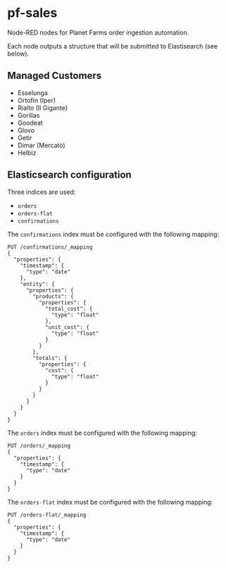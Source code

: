 # pf-sales

Node-RED nodes for Planet Farms order ingestion automation.

Each node outputs a structure that will be submitted to Elastisearch (see below).

## Managed Customers

* Esselunga
* Ortofin (Iper)
* Rialto (Il Gigante)
* Gorillas
* Goodeat
* Glovo
* Getir
* Dimar (Mercatò)
* Helbiz

## Elasticsearch configuration

Three indices are used:

* `orders`
* `orders-flat`
* `confirmations`

The `confirmations` index must be configured with the following mapping:

~~~http
PUT /confirmations/_mapping
{
  "properties": {
    "timestamp": {
      "type": "date"
    },
    "entity": {
      "properties": {
        "products": {
          "properties": {
            "total_cost": {
              "type": "float"
            },
            "unit_cost": {
              "type": "float"
            }
          }
        },
        "totals": {
          "properties": {
            "cost": {
              "type": "float"
            }
          }
        }
      }
    }
  }
}
~~~

The `orders` index must be configured with the following mapping:

~~~http
PUT /orders/_mapping
{
  "properties": {
    "timestamp": {
      "type": "date"
    }
  }
}
~~~

The `orders-flat` index must be configured with the following mapping:

~~~http
PUT /orders-flat/_mapping
{
  "properties": {
    "timestamp": {
      "type": "date"
    }
  }
}
~~~
